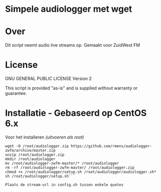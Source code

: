 Simpele audiologger met wget
=================

Over
=====
Dit script neemt audio live streams op.
Gemaakt voor ZuidWest FM

License
=======
GNU GENERAL PUBLIC LICENSE Version 2

This script is provided "as-is" and is supplied without warranty or guarantee.

Installatie - Gebaseerd op CentOS 6.x
============
Voor het installeren *(uitvoeren als root)*
  ```yum install unzip -y
  wget -O /root/audiologger.zip https://github.com/rmens/audiologger-zwfm/archive/master.zip 
  unzip /root/audiologger.zip
  mkdir /root/audiologger
  mv /root/audiologger-zwfm-master/* /root/audiologger
  rm -rf /root/audiologger-zwfm-master/ /root/audiologger.zip
  chmod +x /root/audiologger/setup.sh /root/audiologger/audiologger.sh* 
  sh /root/audiologger/setup.sh```

Plaats de stream-url in config.sh tussen enkele quotes